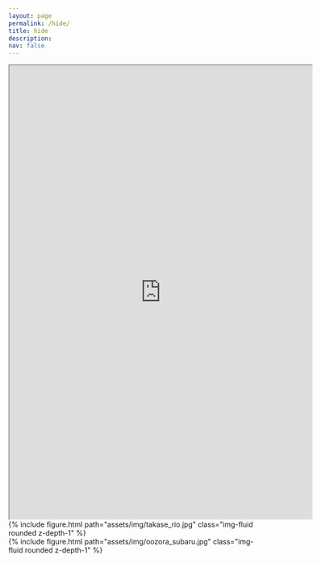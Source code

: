 ```yaml
---
layout: page
permalink: /hide/
title: hide
description: 
nav: false
---
```



<div>
<iframe width="600" height="900"
src="https://www.youtube.com/embed/YzueM5x8xso?loop=1">
</iframe>
</div>
<div class="row mt-3">
    <div class="col-sm mt-3 mt-md-0">
        {% include figure.html path="assets/img/takase_rio.jpg" class="img-fluid rounded z-depth-1" %}
    </div>
    <div class="col-sm mt-3 mt-md-0">
        {% include figure.html path="assets/img/oozora_subaru.jpg" class="img-fluid rounded z-depth-1" %}
    </div>
</div>